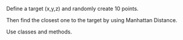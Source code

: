 Define a target (x,y,z) and randomly create 10 points.

Then find the closest one to the target by using Manhattan Distance.

Use classes and methods.
